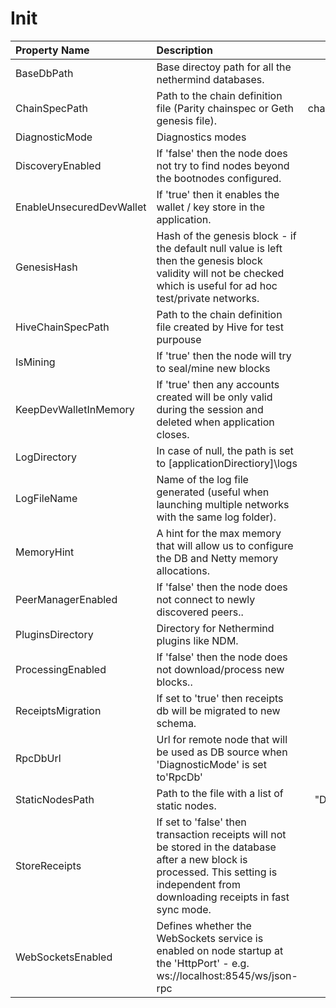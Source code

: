 # Init

| Property Name | Description | Default |
| :--- | :--- | ---: |
| BaseDbPath | Base directoy path for all the nethermind databases. | "db" |
| ChainSpecPath | Path to the chain definition file \(Parity chainspec or Geth genesis file\). | chainspec/foundation.json |
| DiagnosticMode | Diagnostics modes | None |
| DiscoveryEnabled | If 'false' then the node does not try to find nodes beyond the bootnodes configured. | true |
| EnableUnsecuredDevWallet | If 'true' then it enables the wallet / key store in the application. | false |
| GenesisHash | Hash of the genesis block - if the default null value is left then the genesis block validity will not be checked which is useful for ad hoc test/private networks. | null |
| HiveChainSpecPath | Path to the chain definition file created by Hive for test purpouse | chainspec/test.json |
| IsMining | If 'true' then the node will try to seal/mine new blocks | false |
| KeepDevWalletInMemory | If 'true' then any accounts created will be only valid during the session and deleted when application closes. | false |
| LogDirectory | In case of null, the path is set to \[applicationDirectiory\]\logs | logs |
| LogFileName | Name of the log file generated \(useful when launching multiple networks with the same log folder\). | "log.txt" |
| MemoryHint | A hint for the max memory that will allow us to configure the DB and Netty memory allocations. | null |
| PeerManagerEnabled | If 'false' then the node does not connect to newly discovered peers.. | true |
| PluginsDirectory | Directory for Nethermind plugins like NDM. | plugins |
| ProcessingEnabled | If 'false' then the node does not download/process new blocks.. | true |
| ReceiptsMigration | If set to 'true' then receipts db will be migrated to new schema. | false |
| RpcDbUrl | Url for remote node that will be used as DB source when 'DiagnosticMode' is set to'RpcDb' |  |
| StaticNodesPath | Path to the file with a list of static nodes. | "Data/static-nodes.json" |
| StoreReceipts | If set to 'false' then transaction receipts will not be stored in the database after a new block is processed. This setting is independent from downloading receipts in fast sync mode. | true |
| WebSocketsEnabled | Defines whether the WebSockets service is enabled on node startup at the 'HttpPort' - e.g. ws://localhost:8545/ws/json-rpc | false |


